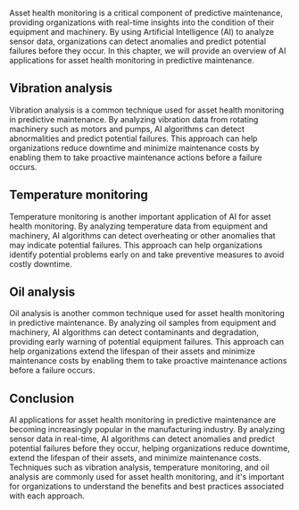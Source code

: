 
Asset health monitoring is a critical component of predictive maintenance, providing organizations with real-time insights into the condition of their equipment and machinery. By using Artificial Intelligence (AI) to analyze sensor data, organizations can detect anomalies and predict potential failures before they occur. In this chapter, we will provide an overview of AI applications for asset health monitoring in predictive maintenance.

Vibration analysis
------------------

Vibration analysis is a common technique used for asset health monitoring in predictive maintenance. By analyzing vibration data from rotating machinery such as motors and pumps, AI algorithms can detect abnormalities and predict potential failures. This approach can help organizations reduce downtime and minimize maintenance costs by enabling them to take proactive maintenance actions before a failure occurs.

Temperature monitoring
----------------------

Temperature monitoring is another important application of AI for asset health monitoring. By analyzing temperature data from equipment and machinery, AI algorithms can detect overheating or other anomalies that may indicate potential failures. This approach can help organizations identify potential problems early on and take preventive measures to avoid costly downtime.

Oil analysis
------------

Oil analysis is another common technique used for asset health monitoring in predictive maintenance. By analyzing oil samples from equipment and machinery, AI algorithms can detect contaminants and degradation, providing early warning of potential equipment failures. This approach can help organizations extend the lifespan of their assets and minimize maintenance costs by enabling them to take proactive maintenance actions before a failure occurs.

Conclusion
----------

AI applications for asset health monitoring in predictive maintenance are becoming increasingly popular in the manufacturing industry. By analyzing sensor data in real-time, AI algorithms can detect anomalies and predict potential failures before they occur, helping organizations reduce downtime, extend the lifespan of their assets, and minimize maintenance costs. Techniques such as vibration analysis, temperature monitoring, and oil analysis are commonly used for asset health monitoring, and it's important for organizations to understand the benefits and best practices associated with each approach.
